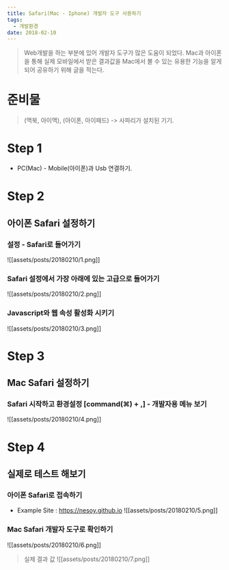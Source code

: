 ```yaml
---
title: Safari(Mac - Iphone) 개발자 도구 사용하기
tags:
  - 개발환경
date: 2018-02-10
---
```


> Web개발을 하는 부분에 있어 개발자 도구가 많은 도움이 되었다. Mac과 아이폰을 통해 실제
모바일에서 받은 결과값을 Mac에서 볼 수 있는 유용한 기능을 알게 되어 공유하기 위해 글을 적는다.

# 준비물
> (맥북, 아이맥), (아이폰, 아이패드) -> 사파리가 설치된 기기.

# Step 1
- PC(Mac) - Mobile(아이폰)과 Usb 연결하기.

# Step 2
## 아이폰 Safari 설정하기
### 설정 - Safari로 들어가기
![[assets/posts/20180210/1.png]]
### Safari 설정에서 가장 아래에 있는 고급으로 들어가기
![[assets/posts/20180210/2.png]]
### Javascript와 웹 속성 활성화 시키기
![[assets/posts/20180210/3.png]]

# Step 3
## Mac Safari 설정하기
### Safari 시작하고 환경설정 [command(⌘) + ,] - 개발자용 메뉴 보기
![[assets/posts/20180210/4.png]]

# Step 4
## 실제로 테스트 해보기
### 아이폰 Safari로 접속하기
- Example Site : <https://nesoy.github.io>
![[assets/posts/20180210/5.png]]
### Mac Safari 개발자 도구로 확인하기
![[assets/posts/20180210/6.png]]
> 실제 결과 값
![[assets/posts/20180210/7.png]]

